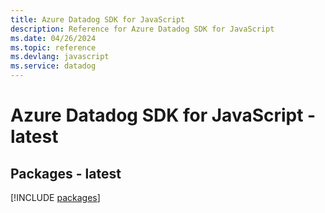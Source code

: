 ```yaml
---
title: Azure Datadog SDK for JavaScript
description: Reference for Azure Datadog SDK for JavaScript
ms.date: 04/26/2024
ms.topic: reference
ms.devlang: javascript
ms.service: datadog
---
```

# Azure Datadog SDK for JavaScript - latest
## Packages - latest
[!INCLUDE [packages](datadog-index.md)]